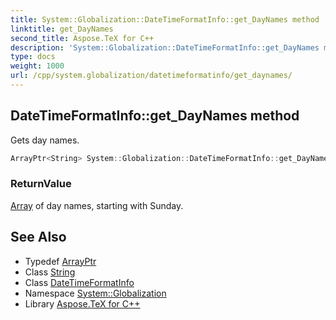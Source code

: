 ```yaml
---
title: System::Globalization::DateTimeFormatInfo::get_DayNames method
linktitle: get_DayNames
second_title: Aspose.TeX for C++
description: 'System::Globalization::DateTimeFormatInfo::get_DayNames method. Gets day names in C++.'
type: docs
weight: 1000
url: /cpp/system.globalization/datetimeformatinfo/get_daynames/
---
```

## DateTimeFormatInfo::get_DayNames method


Gets day names.

```cpp
ArrayPtr<String> System::Globalization::DateTimeFormatInfo::get_DayNames() const
```


### ReturnValue

[Array](../../../system/array/) of day names, starting with Sunday.

## See Also

* Typedef [ArrayPtr](../../../system/arrayptr/)
* Class [String](../../../system/string/)
* Class [DateTimeFormatInfo](../)
* Namespace [System::Globalization](../../)
* Library [Aspose.TeX for C++](../../../)
